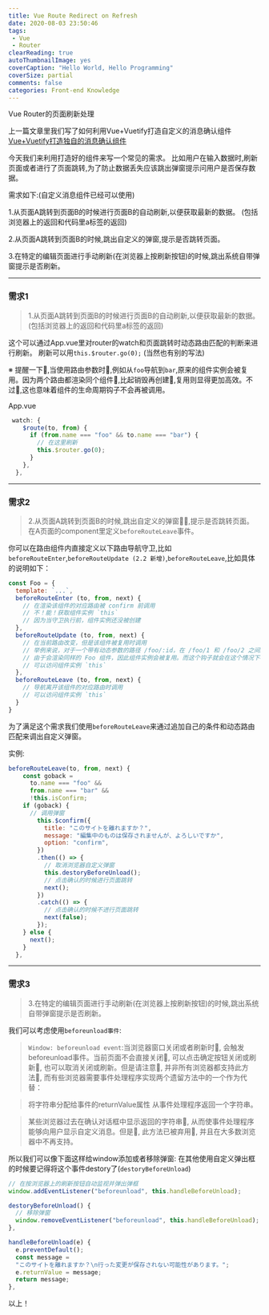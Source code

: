 ```yaml
---
title: Vue Route Redirect on Refresh
date: 2020-08-03 23:50:46
tags:
 - Vue
 - Router
clearReading: true
autoThumbnailImage: yes
coverCaption: "Hello World, Hello Programming"
coverSize: partial
comments: false
categories: Front-end Knowledge
---
```

Vue Router的页面刷新处理
<!--more-->
上一篇文章里我们写了如何利用Vue+Vuetify打造自定义的消息确认组件
[Vue+Vuetify打造独自的消息确认组件]('https://kisky3.github.io/2020/07/14/VueAlert/')

今天我们来利用打造好的组件来写一个常见的需求。
比如用户在输入数据时,刷新页面或者进行了页面跳转,为了防止数据丢失应该跳出弹窗提示问用户是否保存数据。

需求如下:(自定义消息组件已经可以使用)

1.从页面A跳转到页面B的时候进行页面B的自动刷新,以便获取最新的数据。
(包括浏览器上的返回和代码里a标签的返回)

2.从页面A跳转到页面B的时候,跳出自定义的弹窗,提示是否跳转页面。

3.在特定的编辑页面进行手动刷新(在浏览器上按刷新按钮)的时候,跳出系统自带弹窗提示是否刷新。

***
### 需求1
> 1.从页面A跳转到页面B的时候进行页面B的自动刷新,以便获取最新的数据。
(包括浏览器上的返回和代码里a标签的返回)

这个可以通过App.vue里对router的watch和页面跳转时动态路由匹配的判断来进行刷新。
刷新可以用`this.$router.go(0);` (当然也有别的写法)

※ 提醒一下,当使用路由参数时,例如从`foo`导航到`bar`,原来的组件实例会被复用。因为两个路由都渲染同个组件,比起销毁再创建,复用则显得更加高效。不过,这也意味着组件的生命周期钩子不会再被调用。

App.vue
```js
 watch: {
    $route(to, from) {
      if (from.name === "foo" && to.name === "bar") {
        // 在这里刷新
        this.$router.go(0);
      }
    },
  },
```
***
### 需求2
> 2.从页面A跳转到页面B的时候,跳出自定义的弹窗,提示是否跳转页面。
在A页面的component里定义`beforeRouteLeave`事件。

你可以在路由组件内直接定义以下路由导航守卫,比如`beforeRouteEnter`,`beforeRouteUpdate (2.2 新增)`,`beforeRouteLeave`,比如具体的说明如下：
```js
const Foo = {
  template: `...`,
  beforeRouteEnter (to, from, next) {
    // 在渲染该组件的对应路由被 confirm 前调用
    // 不！能！获取组件实例 `this`
    // 因为当守卫执行前，组件实例还没被创建
  },
  beforeRouteUpdate (to, from, next) {
    // 在当前路由改变，但是该组件被复用时调用
    // 举例来说，对于一个带有动态参数的路径 /foo/:id，在 /foo/1 和 /foo/2 之间跳转的时候，
    // 由于会渲染同样的 Foo 组件，因此组件实例会被复用。而这个钩子就会在这个情况下被调用。
    // 可以访问组件实例 `this`
  },
  beforeRouteLeave (to, from, next) {
    // 导航离开该组件的对应路由时调用
    // 可以访问组件实例 `this`
  }
}
```

为了满足这个需求我们使用`beforeRouteLeave`来通过追加自己的条件和动态路由匹配来调出自定义弹窗。

实例:
```js
beforeRouteLeave(to, from, next) {
    const goback =
      to.name === "foo" &&
      from.name === "bar" &&
      !this.isConfirm;
    if (goback) {
      // 调用弹窗
        this.$confirm({
          title: "このサイトを離れますか？",
          message: "編集中のものは保存されませんが、よろしいですか",
          option: "confirm",
        })
        .then(() => {
          // 取消浏览器自定义弹窗
          this.destoryBeforeUnload();
          // 点击确认的时候进行页面跳转
          next();
        })
        .catch(() => {
          // 点击确认的时候不进行页面跳转
          next(false);
        });
    } else {
      next();
    }
  },
```
***
### 需求3
> 3.在特定的编辑页面进行手动刷新(在浏览器上按刷新按钮)的时候,跳出系统自带弹窗提示是否刷新。

我们可以考虑使用`beforeunload事件`:

> `Window: beforeunload event`:当浏览器窗口关闭或者刷新时, 会触发beforeunload事件。当前页面不会直接关闭, 可以点击确定按钮关闭或刷新, 也可以取消关闭或刷新。但是请注意, 并非所有浏览器都支持此方法, 而有些浏览器需要事件处理程序实现两个遗留方法中的一个作为代替：

> 将字符串分配给事件的returnValue属性
从事件处理程序返回一个字符串。

> 某些浏览器过去在确认对话框中显示返回的字符串, 从而使事件处理程序能够向用户显示自定义消息。但是, 此方法已被弃用, 并且在大多数浏览器中不再支持。


所以我们可以像下面这样给window添加或者移除弹窗:
在其他使用自定义弹出框的时候要记得将这个事件destory了(`destoryBeforeUnload`)
```js
// 在按浏览器上的刷新按钮自动监视并弹出弹框
window.addEventListener("beforeunload", this.handleBeforeUnload);

destoryBeforeUnload() {
  // 移除弹窗
  window.removeEventListener("beforeunload", this.handleBeforeUnload);
},

handleBeforeUnload(e) {
  e.preventDefault();
  const message =
  "このサイトを離れますか？\n行った変更が保存されない可能性があります。";
  e.returnValue = message;
  return message;
},
```

以上！
